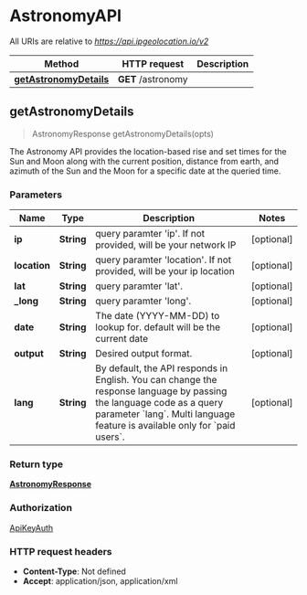 # AstronomyAPI

All URIs are relative to *https://api.ipgeolocation.io/v2*

Method | HTTP request | Description
------------- | ------------- | -------------
[**getAstronomyDetails**](AstronomyAPI.md#getAstronomyDetails) | **GET** /astronomy | 



## getAstronomyDetails

> AstronomyResponse getAstronomyDetails(opts)



The Astronomy API provides the location-based rise and set times for the Sun and Moon along with the current position, distance from earth, and azimuth of the Sun and the Moon for a specific date at the queried time. 

### Parameters


Name | Type | Description  | Notes
------------- | ------------- | ------------- | -------------
 **ip** | **String**| query paramter &#39;ip&#39;. If not provided, will be your network IP | [optional] 
 **location** | **String**| query paramter &#39;location&#39;. If not provided, will be your ip location | [optional] 
 **lat** | **String**| query paramter &#39;lat&#39;. | [optional] 
 **_long** | **String**| query paramter &#39;long&#39;. | [optional] 
 **date** | **String**| The date (YYYY-MM-DD) to lookup for. default will be the current date | [optional] 
 **output** | **String**| Desired output format. | [optional] 
 **lang** | **String**| By default, the API responds in English. You can change the response language by passing the language code as a query parameter &#x60;lang&#x60;. Multi language feature is available only for &#x60;paid users&#x60;. | [optional] 

### Return type

[**AstronomyResponse**](AstronomyResponse.md)

### Authorization

[ApiKeyAuth](../README.md#ApiKeyAuth)

### HTTP request headers

- **Content-Type**: Not defined
- **Accept**: application/json, application/xml

